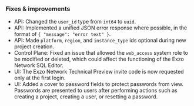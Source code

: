 ### Fixes & improvements

- API: Changed the `user_id` type from `int64` to `uuid`.
- API: Implemented a unified JSON error response where possible, in the format of `{ "message": "error text" }`.
- API: Made `platform`, `region`, and `instance_type` ids optional during new project creation.
- Control Plane: Fixed an issue that allowed the `web_access` system role to be modified or deleted, which could affect the functioning of the Exzo Network SQL Editor.
- UI: The Exzo Network Technical Preview invite code is now requested only at the first login.
- UI: Added a cover to password fields to protect passwords from view. Passwords are presented to users after performing actions such as creating a project, creating a user, or resetting a password.
